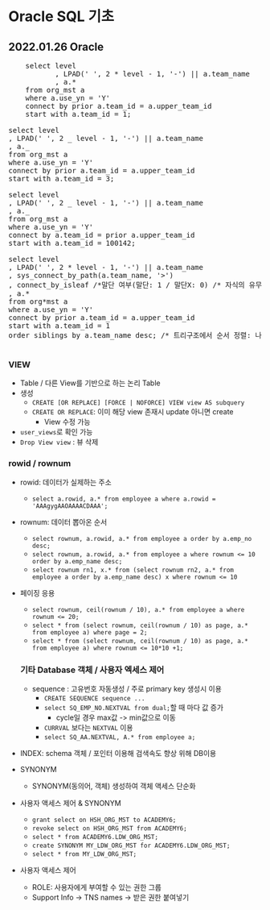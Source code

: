 # Oracle SQL 기초

## 2022.01.26 Oracle

<pre>
    select level
           , LPAD(' ', 2 * level - 1, '-') || a.team_name
           , a.* 
    from org_mst a 
    where a.use_yn = 'Y' 
    connect by prior a.team_id = a.upper_team_id 
    start with a.team_id = 1;

select level
, LPAD(' ', 2 _ level - 1, '-') || a.team_name
, a._
from org_mst a
where a.use_yn = 'Y'
connect by prior a.team_id = a.upper_team_id
start with a.team_id = 3;

select level
, LPAD(' ', 2 _ level - 1, '-') || a.team_name
, a._
from org_mst a
where a.use_yn = 'Y'
connect by a.team_id = prior a.upper_team_id
start with a.team_id = 100142;

select level
, LPAD(' ', 2 * level - 1, '-') || a.team_name
, sys_connect_by_path(a.team_name, '>')
, connect_by_isleaf /*말단 여부(말단: 1 / 말단X: 0) /* 자식의 유무 */
, a.*
from org*mst a
where a.use_yn = 'Y'
connect by prior a.team_id = a.upper_team_id
start with a.team_id = 1
order siblings by a.team_name desc; /* 트리구조에서 순서 정렬: 나와 같은 레벨에서 정렬 */

</pre>

### VIEW

- Table / 다른 View를 기반으로 하는 논리 Table
- 생성
  - `CREATE [OR REPLACE] [FORCE | NOFORCE] VIEW view AS subquery`
  - `CREATE OR REPLACE`: 이미 해당 view 존재시 update 아니면 create
    - View 수정 가능
- `user_views`로 확인 가능
- `Drop View view` : 뷰 삭제

### rowid / rownum

- rowid: 데이터가 실제하는 주소
  - `select a.rowid, a.* from employee a where a.rowid = 'AAAgygAAOAAAACDAAA';`
- rownum: 데이터 뽑아온 순서
  - `select rownum, a.rowid, a.* from employee a order by a.emp_no desc;`
  - `select rownum, a.rowid, a.* from employee a where rownum <= 10 order by a.emp_name desc;`
  - `select rownum rn1, x.* from (select rownum rn2, a.* from employee a order by a.emp_name desc) x where rownum <= 10`
- 페이징 응용

  - `select rownum, ceil(rownum / 10), a.* from employee a where rownum <= 20;`
  - `select * from (select rownum, ceil(rownum / 10) as page, a.* from employee a) where page = 2;`
  - `select * from (select rownum, ceil(rownum / 10) as page, a.* from employee a) where rownum <= 10*10 +1;`

  ### 기타 Database 객체 / 사용자 엑세스 제어

  - sequence : 고유번호 자동생성 / 주로 primary key 생성시 이용
    - `CREATE SEQUENCE sequence ...`
    - `select SQ_EMP_NO.NEXTVAL from dual;`할 때 마다 값 증가
      - cycle일 경우 max값 -> min값으로 이동
    - `CURRVAL` 보다는 `NEXTVAL` 이용
    - `select SQ_AA.NEXTVAL, A.* from employee a;`

- INDEX: schema 객체 / 포인터 이용해 검색속도 향상 위해 DB이용
- SYNONYM
  - SYNONYM(동의어, 객체) 생성하여 객체 액세스 단순화
- 사용자 액세스 제어 & SYNONYM
  - `grant select on HSH_ORG_MST to ACADEMY6;`
  - `revoke select on HSH_ORG_MST from ACADEMY6;`
  - `select * from ACADEMY6.LDW_ORG_MST;`
  - `create SYNONYM MY_LDW_ORG_MST for ACADEMY6.LDW_ORG_MST;`
  - `select * from MY_LDW_ORG_MST;`
- 사용자 액세스 제어
  - ROLE: 사용자에게 부여할 수 있는 권한 그룹
  - Support Info -> TNS names -> 받은 권한 붙여넣기
